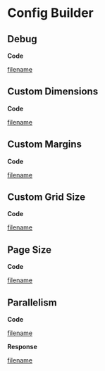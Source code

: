 # Config Builder

## Debug
**Code**

[filename](../assets/go/config/debug/main.go ':include :type=code')

## Custom Dimensions
**Code**

[filename](../assets/go/config/dimensions/main.go ':include :type=code')

## Custom Margins
**Code**

[filename](../assets/go/config/margins/main.go ':include :type=code')

## Custom Grid Size
**Code**

[filename](../assets/go/config/maxgridsize/main.go ':include :type=code')

## Page Size
**Code**

[filename](../assets/go/config/pagesize/main.go ':include :type=code')

## Parallelism 
**Code**

[filename](../assets/go/config/parallel/main.go ':include :type=code')

**Response**

[filename](../assets/text/parallel.txt ':include :type=code')
